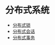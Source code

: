 # 分布式系统

- [分布式锁](distributed-lock.md)
- [分布式会话](distributed-session.md)
- [分布式事务](distributed-transaction.md)
